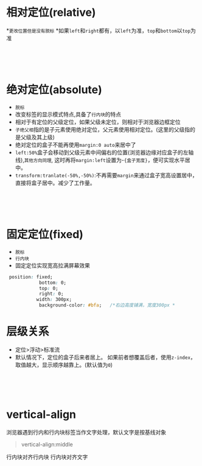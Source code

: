# 相对定位(relative)
  *`更改位置但是没有脱标`
  *如果`left`和`right`都有，以`left`为准，`top`和`bottom`以`top`为准

  <br>
  <br>
  <br>

# 绝对定位(absolute)
* `脱标`
*  改变标签的显示模式特点,具备了`行内块`的特点
*  相对于有定位的父级定位，如果父级未定位，则相对于浏览器边框定位
*  `子绝父相`指的是子元素使用绝对定位，父元素使用相对定位。(这里的父级指的是父级及其上级)
*  绝对定位的盒子不能再使用`margin:0 auto`来居中了
*  `left:50%`盒子会移动到父级元素中间偏右的位置(浏览器边缘对应盒子的左轴线),`其他方向同理`,
这时再将`margin:left`设置为-`{盒子宽度}`，便可实现水平居中。
* `transform:tranlate(-50%,-50%)`:不再需要`margin`来通过盒子宽高设置居中，直接将盒子居中。减少了工作量。
<br>
<br>
<br>



# 固定定位(fixed)
* `脱标`
* `行内块`
* 固定定位实现宽高拉满屏幕效果

```css
 position: fixed;
            bottom: 0;
            top: 0;
            right: 0;
           width: 300px;
            background-color: #bfa;   /*右边高度铺满，宽度300px *
```



# 层级关系
* 定位>浮动>标准流
* 默认情况下，定位的盒子后来者居上。
如果前者想覆盖后者，使用`z-index`，取值越大，显示顺序越靠上。(默认值为`0`)

<br>
<br>
<br>

# vertical-align
浏览器遇到行内和行内块标签当作文字处理，默认文字是按基线对象
>vertical-align:middle

 行内块对齐行内块
 行内块对齐文字


 <br>
 <br>
 <br>

 